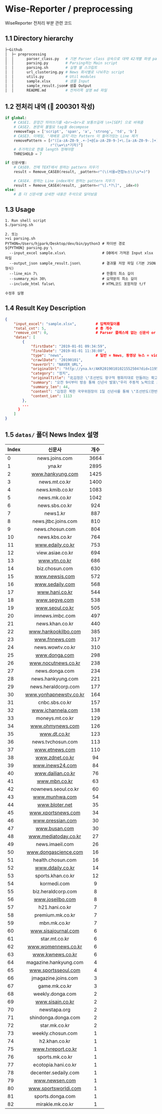 # Wise-Reporter / preprocessing

WiseReporter 전처리 부분 관련 코드 

## 1.1 Directory hierarchy
```bash
├─Github
│  ├─ preprocessing
│  │      parser_class.py   # 기본 Parser class 상속으로 대략 42개별 파생 parser 있음
│  │      parsing.py        # Parsing하는 Main script
│  │      parsing.sh        # 실행 쉘 스크립트 
│  │      url_clustering.py # News 회사별로 나눠주는 script  
│  │      utils.py          # Util modules
│  │      sample.xlsx       # 샘플 Input   
│  │      sample_result.json# 샘플 Output    
│  │      README.md         # 전처리쪽 설명 md 파일   
```

## 1.2 전처리 내역 (:date: 200301 작성)
```python 
if global:
    # CASE1. 문장간 띄어쓰기를 <br><br>로 보통쓰길래 \n+[SEP] 으로 바꿔줌
    # CASE2. 본문외 불필요 tag들 decompose
    removeTags = ['script', 'span', 'a', 'strong', 'td', 'b']
    # CASE3. 이메일, '재배포 금지'라는 Pattern 이 들어가있는 Line 제거
    removePattern = [r"([a-zA-Z0-9_.+-]+@[a-zA-Z0-9-]+\.[a-zA-Z0-9-.]+)",
                     r"(\w+\s*기자)"]
    # 추가적으로 한줄 length 정해야함
    THRESHOLD = 7 

if 신문사별:
    # CASE0. 전체 TEXT에서 원하는 pattern 지우기 
    result = Remove_CASE0(result, _pattern=r"(\(서울=연합뉴스\)\s*=)")
    
    # CASE4. 원하는 Line index에서 원하는 pattern 지우기
    result = Remove_CASE4(result, _pattern=r"\[.*?\]", _idx=0)
else:
    # 좀 더 신문사별 상세한 내용은 주석으로 달아놨음
```

## 1.3 Usage 
```shell script
1. Run shell script 
$./parsing.sh

2. 또는 
>vi parsing.sh
PYTHON=/Users/hjpark/Desktop/dev/bin/python3 # 파이썬 경로
${PYTHON} parsing.py \
  --input_excel sample.xlsx\                 # DB에서 가져온 Input xlsx 파일 
  --output_json sample_result.json\          # 결과물 저장 파일 (기본 JSON형식)
  --line_min 7\                              # 한줄의 최소 길이 
  --summary_min 30\                          # 요약문의 최소 길이
  --include_html false\                      # HTML코드 포함저장 t/f

수정후 실행
```

## 1.4 Result Key Description  
```json
{
	"input_excel": "sample.xlsx",         # 입력파일이름  
	"total_cnt": 5,                       # 총 개수 
	"remove_cnt": 0,                      # Parser 클래스에 없는 신문사 or 본문들이 remove tags 들로만 이루어진 걸러진 기사 수 
	"datas": [
		{
			"firstDate": "2019-01-01 09:34:59", 
			"finalDate": "2019-01-01 11:38:00",
			"type": "news",               # 일반 = News, 동영상 뉴스 = video
			"crawlDate": "20190101",
			"naverUrl": "NAVER_URL",
			"originalUrl": "http://yna.kr/AKR20190101021552504?did=1195m",
			"category": "정치",
			"originalTitle": "北김정은 \"조선반도 항구적 평화지대로 만들려는 확고한 의지\"(종합)", # 제목
			"summary": "오전 9시부터 방송 통해 신년사 발표\"우리 주동적 노력으로 조선반도에 평화기류\"",
			"summary_len": 44,          
			"content": "김정은 북한 국무위원장이 1일 신년사를 통해 \"조선반도(한반도)를 항구적 평화지대로 만들려는 확고한 의지\"가 있다고 밝혔다.\n김 위원장은 이날 오전 9시부터 조선중앙를 통해 녹화 중계로 발표한 신년사에서 \"우리의 주동적이면서도 적극적인 노력에 의하여 조선반도(한반도)에서 평화에로 향한 기류\"가 형성됐다며 이같이 평가했다.\n김 위원장은 \"민족의 화해와 단합, 평화번영의 새 역사를 써 나가기 위하여 우리와 마음을 같이 한 남녘 겨레들과 해외 동포들에게 따뜻한 새해 인사를 보낸다\"고도 말했다.\n김 위원장은 국내 경제와 관련해서는 \"노동당 시대를 빛내이기 위한 방대한 대건설사업들이 입체적으로 통이 크게 전개됨으로써 그 어떤 난관 속에서도 끄떡없이 멈춤이 없으며 더욱 노도와 같이 떨쳐 일어나 승승장구해 나가는 사회주의 조선의 억센 기상과 우리의 자립경제의 막강한 잠재력이 현실로 과시되었다\"고 주장했다.\n그러면서 \"조선혁명의 전 노정에서 언제나 투쟁의 기치가 되고 비약의 원동력으로 되어온 자력갱생을 번영의 보검으로 틀어쥐고 사회주의 건설의 전 전선에서 혁명적 앙양을 일으켜 나가야 한다\"며 \"사회주의 자립경제의 위력을 더 강화해야 한다\"고 거듭 강조했다.\n김 위원장은 2013년부터 매년 육성으로 신년사를 발표해 왔다.\n특히 올해는 중앙가 이례적으로 김 위원장이 양복 차림으로 신년사 발표를 위해 노동당 중앙청사에 입장하는 장면부터 공개했고, 김창선 국무위원장 부장이 맞이했으며 김여정 당 제1부부장, 조용원 당 부부장 등 김 위원장의 최측근 인사들이 뒤따라 들어왔다.\n또 김 위원장은 단상에서 신년사를 발표하던 것과 달리 올해는 김일성 주석의 사진이 걸린 집무실로 보이는 장소의 소파에 앉아 신년사를 읽어내려가 눈길을 끌었다.\n2013년부터 2015년까지는 오전 9시께 조선중앙 등을 통해 김정은 신년사 프로그램이 녹화 방송됐다.\n2016년과 2017년에는 낮 12시 30분(평양시 기준 낮 12시)에 신년사가 방송됐고, 지난해에는 오전 9시 30분(평양시 기준 오전 9시)에 발표됐다.\n김 위원장의 신년사는 새해 분야별 과업을 제시하면서 통상 대내정책, 대남메시지, 대외정책 등의 순으로 구성되는데, 신년사에서 제시된 과업은 북한에선 반드시 집행해야 하는 절대적인 지침으로 여겨진다.",
			"content_Len": 1113
		},
        ...
      }
    ]
}
```

## 1.5 `datas/` 폴더 News Index 설명
|Index|신문사|개수|
|:---|:---:|:---:|
|0|news.joins.com|3664|
|1|yna.kr|2895|
|2|www.hankyung.com|1425|
|3|news.mt.co.kr|1400|
|4|news.kmib.co.kr|1083|
|5|news.mk.co.kr|1042|
|6|news.sbs.co.kr|924|
|7|news1.kr|887|
|8|news.jtbc.joins.com|810|
|9|news.chosun.com|804|
|10|news.kbs.co.kr|764|
|11|www.edaily.co.kr|753|
|12|view.asiae.co.kr|694|
|13|www.ytn.co.kr|686|
|14|biz.chosun.com|630|
|15|www.newsis.com|572|
|16|www.sedaily.com|568|
|17|www.hani.co.kr|544|
|18|www.segye.com|538|
|19|www.seoul.co.kr|505|
|20|imnews.imbc.com|497|
|21|news.khan.co.kr|440|
|22|www.hankookilbo.com|385|
|23|www.fnnews.com|317|
|24|news.wowtv.co.kr|310|
|25|www.donga.com|298|
|26|www.nocutnews.co.kr|238|
|27|news.donga.com|234|
|28|news.hankyung.com|221|
|29|news.heraldcorp.com|177|
|30|www.yonhapnewstv.co.kr|164|
|31|cnbc.sbs.co.kr|157|
|32|www.ichannela.com|138|
|33|moneys.mt.co.kr|129|
|34|www.ohmynews.com|126|
|35|www.dt.co.kr|123|
|36|news.tvchosun.com|113|
|37|www.etnews.com|110|
|38|www.zdnet.co.kr|94|
|39|www.inews24.com|84|
|40|www.dailian.co.kr|76|
|41|www.mbn.co.kr|63|
|42|nownews.seoul.co.kr|60|
|43|www.munhwa.com|54|
|44|www.bloter.net|35|
|45|www.xportsnews.com|34|
|46|www.pressian.com|30|
|47|www.busan.com|30|
|48|www.mediatoday.co.kr|27|
|49|news.imaeil.com|26|
|50|www.dongascience.com|16|
|51|health.chosun.com|16|
|52|www.ddaily.co.kr|14|
|53|sports.khan.co.kr|12|
|54|kormedi.com|9|
|55|biz.heraldcorp.com|8|
|56|www.joseilbo.com|8|
|57|h21.hani.co.kr|7|
|58|premium.mk.co.kr|7|
|59|mbn.mk.co.kr|7|
|60|www.sisajournal.com|6|
|61|star.mt.co.kr|6|
|62|www.womennews.co.kr|6|
|63|www.kwnews.co.kr|6|
|64|magazine.hankyung.com|4|
|65|www.sportsseoul.com|4|
|66|jmagazine.joins.com|3|
|67|game.mk.co.kr|3|
|68|weekly.donga.com|2|
|69|www.sisain.co.kr|2|
|70|newstapa.org|2|
|71|shindonga.donga.com|2|
|72|star.mk.co.kr|2|
|73|weekly.chosun.com|1|
|74|h2.khan.co.kr|1|
|75|www.tvreport.co.kr|1|
|76|sports.mk.co.kr|1|
|77|ecotopia.hani.co.kr|1|
|78|decenter.sedaily.com|1|
|79|www.newsen.com|1|
|80|www.sportsworldi.com|1|
|81|sports.donga.com|1|
|82|mirakle.mk.co.kr|1|



